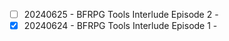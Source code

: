 
 
 - [ ] 20240625 - BFRPG Tools Interlude Episode 2 - 
 - [x] 20240624 - BFRPG Tools Interlude Episode 1 - 
